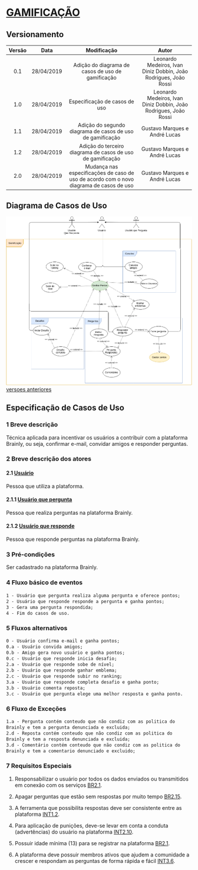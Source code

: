# [GAMIFICAÇÃO](rich_picture.md#RichPicture-Gamificação)

## Versionamento

|  Versão | Data | Modificação | Autor |
|  :------: | :------: | :------: | :------: |
| 0.1 | 28/04/2019 | Adição do diagrama de casos de uso de gamificação | Leonardo Medeiros, Ivan Diniz Dobbin, João Rodrigues, João Rossi|
| 1.0 | 28/04/2019 | Especificação de casos de uso | Leonardo Medeiros, Ivan Diniz Dobbin, João Rodrigues, João Rossi|
| 1.1 | 28/04/2019 | Adição do segundo diagrama de casos de uso de gamificação | Gustavo Marques e André Lucas |
| 1.2 | 28/04/2019 | Adição do terceiro diagrama de casos de uso de gamificação | Gustavo Marques e André Lucas |
| 2.0 | 28/04/2019 | Mudança nas especificações de caso de uso de acordo com o novo diagrama de casos de uso | Gustavo Marques e André Lucas |

## Diagrama de Casos de Uso

![Diagrama de casos de uso: Gamificação v3](images/diagramas_casos_uso/gamificacao_v3.png)
[versoes anteriores](casos_de_uso_gamificacao_versoes.md)

## Especificação de Casos de Uso

### 1 Breve descrição
Técnica aplicada para incentivar os usuários a contribuir com a plataforma Brainly, ou seja, confirmar e-mail, convidar amigos e responder perguntas.

### 2 Breve descrição dos atores
#### 2.1 [Usuário](lexicos10x5f8c4.md#L12660)
Pessoa que utiliza a plataforma.
#### 2.1.1 [Usuário que pergunta](lexicos10x5f8c4.md#L12660)
Pessoa que realiza perguntas na plataforma Brainly.
#### 2.1.2 [Usuário que responde](lexicos10x5f8c4.md#L12660)
Pessoa que responde perguntas na plataforma Brainly.
### 3 Pré-condições
Ser cadastrado na plataforma Brainly.
### 4 Fluxo básico de eventos
    1 - Usuário que pergunta realiza alguma pergunta e oferece pontos;
    2 - Usuário que responde responde a pergunta e ganha pontos;
    3 - Gera uma pergunta respondida;
    4 - Fim do casos de uso.
### 5 Fluxos alternativos
    0 - Usuário confirma e-mail e ganha pontos;
    0.a - Usuário convida amigos;
    0.b - Amigo gera novo usuário e ganha pontos;
    0.c - Usuário que responde inicia desafio;
    2.a - Usuário que responde sobe de nível;
    2.b - Usuário que responde ganhar emblema;
    2.c - Usuário que responde subir no ranking;
    3.a - Usuário que responde completa desafio e ganha ponto;
    3.b - Usuário comenta reposta;
    3.c - Usuário que pergunta elege uma melhor resposta e ganha ponto.
### 6 Fluxo de Exceções
    1.a - Pergunta contém conteudo que não condiz com as politica do Brainly e tem a pergunta denunciada e excluida;
    2.d - Reposta contém conteudo que não condiz com as politica do Brainly e tem a resposta denunciada e excluida;
    3.d - Comentário contém conteudo que não condiz com as politica do Brainly e tem a comentario denunciado e excluido;
### 7 Requisitos Especiais
1. Responsabilizar o usuário por todos os dados enviados ou transmitidos em conexão com os serviços [BR2.1](brainstorm.md#Tabela-de-Requisitos-Funcionais).

2. Apagar perguntas que estão sem respostas por muito tempo [BR2.15](brainstorm.md).

3. A ferramenta que possibilita respostas deve ser consistente entre as plataforma [INT1.2](introspeccao.md).

4. Para aplicação de punições, deve-se levar em conta a conduta (advertências) do usuário na plataforma [INT2.10](introspeccao.md).

5. Possuir idade mínima (13) para se registrar na plataforma [BR2.1](brainstorm.md).

6. A plataforma deve possuir membros ativos que ajudem a comunidade a crescer e respondam as perguntas de forma rápida e fácil [INT3.6](introspeccao.md).
